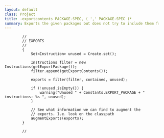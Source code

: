 ```yaml
---
layout: default
class: Project
title: -exportcontents PACKAGE-SPEC, ( ',' PACKAGE-SPEC )*
summary: Exports the given packages but does not try to include them from the class path. The packages should be loaded with alternative means. 
---
```

	
			//
			// EXPORTS
			//
			{
				Set<Instruction> unused = Create.set();

				Instructions filter = new Instructions(getExportPackage());
				filter.append(getExportContents());

				exports = filter(filter, contained, unused);

				if (!unused.isEmpty()) {
					warning("Unused " + Constants.EXPORT_PACKAGE + " instructions: %s ", unused);
				}

				// See what information we can find to augment the
				// exports. I.e. look on the classpath
				augmentExports(exports);
			}

			//
	